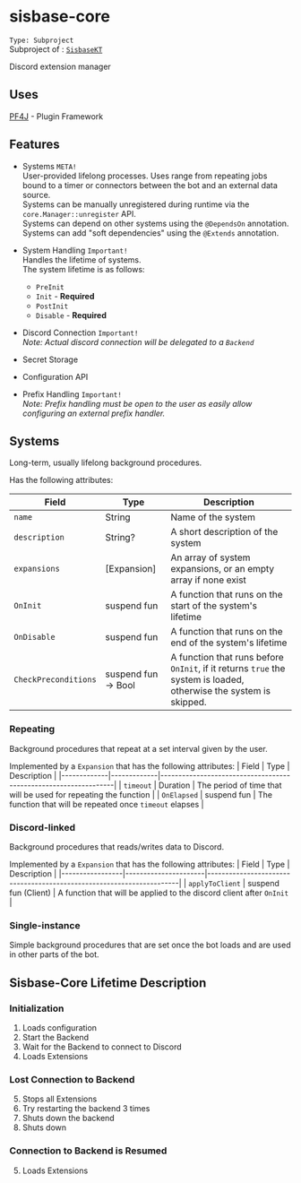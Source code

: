 # sisbase-core
`Type: Subproject`  
Subproject of : [`SisbaseKT`](../sisbasekt.md)

Discord extension manager

## Uses
[PF4J](https://github.com/pf4j/pf4j) - Plugin Framework   

## Features

- Systems `META!`  
  User-provided lifelong processes. Uses range from repeating jobs bound to a timer or connectors between the bot and an external data source.  
  Systems can be manually unregistered during runtime via the `core.Manager::unregister` API.  
  Systems can depend on other systems using the `@DependsOn` annotation.  
  Systems can add "soft dependencies" using the `@Extends` annotation.  
  
- System Handling `Important!`  
  Handles the lifetime of systems.  
  The system lifetime is as follows:  
  - `PreInit`
  - `Init` - **Required** 
  - `PostInit`
  - `Disable` - **Required**  

- Discord Connection `Important!`  
*Note: Actual discord connection will be delegated to a `Backend`*  
- Secret Storage
- Configuration API
- Prefix Handling `Important!`  
*Note: Prefix handling must be open to the user as easily allow configuring an external prefix handler.*  


## Systems
Long-term, usually lifelong background procedures.  

Has the following attributes:

| Field                | Type                | Description                                                                                                       |
|----------------------|---------------------|-------------------------------------------------------------------------------------------------------------------|
| `name`               | String              | Name of the system                                                                                                |
| `description`        | String?             | A short description of the system                                                                                 |
| `expansions`         | [Expansion]         | An array of system expansions, or an empty array if none exist                                                    |
| `OnInit`             | suspend fun         | A function that runs on the start of the system's lifetime                                                        |
| `OnDisable`          | suspend fun         | A function that runs on the end of the system's lifetime                                                          |
| `CheckPreconditions` | suspend fun -> Bool | A function that runs before `OnInit`, if it returns `true` the system is loaded, otherwise the system is skipped. |


### Repeating
Background procedures that repeat at a set interval given by the user.  

Implemented by a `Expansion` that has the following attributes:
| Field       | Type        | Description                                                     |
|-------------|-------------|-----------------------------------------------------------------|
| `timeout`   | Duration    | The period of time that will be used for repeating the function |
| `OnElapsed` | suspend fun | The function that will be repeated once `timeout` elapses       |

### Discord-linked
Background procedures that reads/writes data to Discord.  

Implemented by a `Expansion` that has the following attributes:
| Field           | Type                 | Description                                                          |
|-----------------|----------------------|----------------------------------------------------------------------|
| `applyToClient` | suspend fun (Client) | A function that will be applied to the discord client after `OnInit` |

### Single-instance
Simple background procedures that are set once the bot loads and are used in other parts of the bot.  


## Sisbase-Core Lifetime Description

### Initialization

1. Loads configuration
2. Start the Backend
3. Wait for the Backend to connect to Discord
4. Loads Extensions

### Lost Connection to Backend

5. Stops all Extensions
6. Try restarting the backend 3 times
7. Shuts down the backend
8. Shuts down

### Connection to Backend is Resumed

5. Loads Extensions
